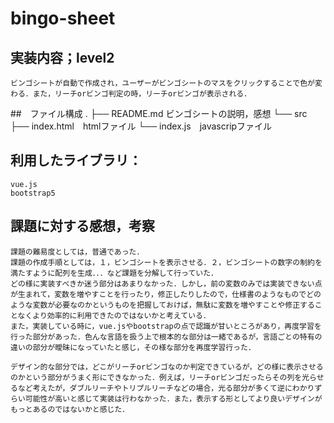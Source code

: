 # bingo-sheet
## 実装内容；level2
    ビンゴシートが自動で作成され，ユーザーがビンゴシートのマスをクリックすることで色が変わる．また，リーチorビンゴ判定の時，リーチorビンゴが表示される．

##　ファイル構成
.
├── README.md ビンゴシートの説明，感想
└── src
    ├── index.html　htmlファイル
    └── index.js　javascripファイル

## 利用したライブラリ：
    vue.js
    bootstrap5

## 課題に対する感想，考察
    課題の難易度としては，普通であった．
    課題の作成手順としては，１，ビンゴシートを表示させる．２，ビンゴシートの数字の制約を満たすように配列を生成．．．など課題を分解して行っていた．
    どの様に実装すべきか迷う部分はあまりなかった．しかし，前の変数のみでは実装できない点が生まれて，変数を増やすことを行ったり，修正したりしたので，仕様書のようなものでどのような変数が必要なのかというものを把握しておけば，無駄に変数を増やすことや修正することなくより効率的に利用できたのではないかと考えている．
    また，実装している時に，vue.jsやbootstrapの点で認識が甘いところがあり，再度学習を行った部分があった．色んな言語を扱う上で根本的な部分は一緒であるが，言語ごとの特有の違いの部分が曖昧になっていたと感じ，その様な部分を再度学習行った．
    
    デザイン的な部分では，どこがリーチorビンゴなのか判定できているが，どの様に表示させるのかという部分がうまく形にできなかった．例えば，リーチorビンゴだったらその列を光らせるなど考えたが，ダブルリーチやトリプルリーチなどの場合，光る部分が多くて逆にわかりずらい可能性が高いと感じて実装は行わなかった．また，表示する形としてより良いデザインがもっとあるのではないかと感じた．